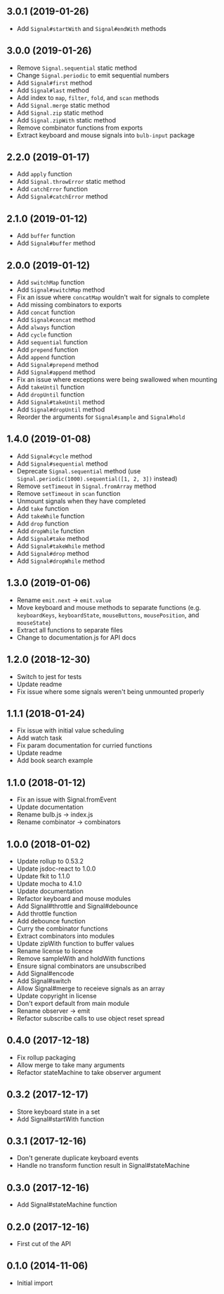 ## 3.0.1 (2019-01-26)

* Add `Signal#startWith` and `Signal#endWith` methods

## 3.0.0 (2019-01-26)

* Remove `Signal.sequential` static method
* Change `Signal.periodic` to emit sequential numbers
* Add `Signal#first` method
* Add `Signal#last` method
* Add index to `map`, `filter`, `fold`, and `scan` methods
* Add `Signal.merge` static method
* Add `Signal.zip` static method
* Add `Signal.zipWith` static method
* Remove combinator functions from exports
* Extract keyboard and mouse signals into `bulb-input` package

## 2.2.0 (2019-01-17)

* Add `apply` function
* Add `Signal.throwError` static method
* Add `catchError` function
* Add `Signal#catchError` method

## 2.1.0 (2019-01-12)

* Add `buffer` function
* Add `Signal#buffer` method

## 2.0.0 (2019-01-12)

* Add `switchMap` function
* Add `Signal#switchMap` method
* Fix an issue where `concatMap` wouldn't wait for signals to complete
* Add missing combinators to exports
* Add `concat` function
* Add `Signal#concat` method
* Add `always` function
* Add `cycle` function
* Add `sequential` function
* Add `prepend` function
* Add `append` function
* Add `Signal#prepend` method
* Add `Signal#append` method
* Fix an issue where exceptions were being swallowed when mounting
* Add `takeUntil` function
* Add `dropUntil` function
* Add `Signal#takeUntil` method
* Add `Signal#dropUntil` method
* Reorder the arguments for `Signal#sample` and `Signal#hold`

## 1.4.0 (2019-01-08)

* Add `Signal#cycle` method
* Add `Signal#sequential` method
* Deprecate `Signal.sequential` method (use `Signal.periodic(1000).sequential([1, 2, 3])` instead)
* Remove `setTimeout` in `Signal.fromArray` method
* Remove `setTimeout` in `scan` function
* Unmount signals when they have completed
* Add `take` function
* Add `takeWhile` function
* Add `drop` function
* Add `dropWhile` function
* Add `Signal#take` method
* Add `Signal#takeWhile` method
* Add `Signal#drop` method
* Add `Signal#dropWhile` method

## 1.3.0 (2019-01-06)

* Rename `emit.next` -> `emit.value`
* Move keyboard and mouse methods to separate functions (e.g. `keyboardKeys`, `keyboardState`, `mouseButtons`, `mousePosition`, and `mouseState`)
* Extract all functions to separate files
* Change to documentation.js for API docs

## 1.2.0 (2018-12-30)

* Switch to jest for tests
* Update readme
* Fix issue where some signals weren't being unmounted properly

## 1.1.1 (2018-01-24)

* Fix issue with initial value scheduling
* Add watch task
* Fix param documentation for curried functions
* Update readme
* Add book search example

## 1.1.0 (2018-01-12)

* Fix an issue with Signal.fromEvent
* Update documentation
* Rename bulb.js -> index.js
* Rename combinator -> combinators

## 1.0.0 (2018-01-02)

* Update rollup to 0.53.2
* Update jsdoc-react to 1.0.0
* Update fkit to 1.1.0
* Update mocha to 4.1.0
* Update documentation
* Refactor keyboard and mouse modules
* Add Signal#throttle and Signal#debounce
* Add throttle function
* Add debounce function
* Curry the combinator functions
* Extract combinators into modules
* Update zipWith function to buffer values
* Rename license to licence
* Remove sampleWith and holdWith functions
* Ensure signal combinators are unsubscribed
* Add Signal#encode
* Add Signal#switch
* Allow Signal#merge to receieve signals as an array
* Update copyright in license
* Don't export default from main module
* Rename observer -> emit
* Refactor subscribe calls to use object reset spread

## 0.4.0 (2017-12-18)

* Fix rollup packaging
* Allow merge to take many arguments
* Refactor stateMachine to take observer argument

## 0.3.2 (2017-12-17)

* Store keyboard state in a set
* Add Signal#startWith function

## 0.3.1 (2017-12-16)

* Don't generate duplicate keyboard events
* Handle no transform function result in Signal#stateMachine

## 0.3.0 (2017-12-16)

* Add Signal#stateMachine function

## 0.2.0 (2017-12-16)

* First cut of the API

## 0.1.0 (2014-11-06)

* Initial import
